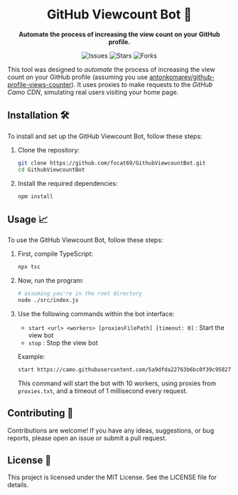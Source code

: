 <div align="center">
  <h1>GitHub Viewcount Bot 🚀</h1>
  <p>
    <strong>Automate the process of increasing the view count on your GitHub profile.</strong>
  </p>
  <p>
    <img src="https://img.shields.io/github/issues/focat69/GithubViewcountBot?style=for-the-badge" alt="Issues" />
    <img src="https://img.shields.io/github/stars/focat69/GithubViewcountBot?style=for-the-badge" alt="Stars" />
    <img src="https://img.shields.io/github/forks/focat69/GithubViewcountBot?style=for-the-badge" alt="Forks" />
  </p>
</div>

This tool was designed to *automate* the process of increasing the view count on your GitHub profile (assuming you use [antonkomarev/github-profile-views-counter](https://github.com/antonkomarev/github-profile-views-counter)). It uses proxies to make requests to the *GitHub Camo CDN*, simulating real users visiting your home page.

## Installation 🛠️

To install and set up the GitHub Viewcount Bot, follow these steps:

1. Clone the repository:
    ```sh
    git clone https://github.com/focat69/GithubViewcountBot.git
    cd GithubViewcountBot
    ```

2. Install the required dependencies:
    ```sh
    npm install
    ```

## Usage 📈

To use the GitHub Viewcount Bot, follow these steps:

1. First, compile TypeScript:
    ```sh
    npx tsc
    ```

2. Now, run the program:
   ```sh
   # assuming you're in the root directory
   node ./src/index.js
   ```

3. Use the following commands within the bot interface:
    - `start <url> <workers> [proxiesFilePath] [timeout: 0]` : Start the view bot
    - `stop` : Stop the view bot

    Example:
    ```sh
    start https://camo.githubusercontent.com/5a9dfda22763b6bc0f39c95827e7b057ad31e72fef70bbf42fec123d71c42ac6/68747470733a2f2f6b6f6d617265762e636f6d2f67687076632f3f757365726e616d653d616e746f6e6b6f6d61726576266c6162656c3d50726f66696c65253230766965777326636f6c6f723d386361616565267374796c653d666f722d7468652d6261646765 10 proxies.txt 1
    ```

    This command will start the bot with 10 workers, using proxies from `proxies.txt`, and a timeout of 1 millisecond every request.

## Contributing 🤝

Contributions are welcome! If you have any ideas, suggestions, or bug reports, please open an issue or submit a pull request.

## License 📜

This project is licensed under the MIT License. See the LICENSE file for details.